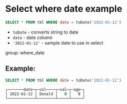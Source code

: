 # Select where date example

```sql
SELECT * FROM tbl WHERE date = toDate('2022-01-12')
```

- `toDate` - converts string to date
- `date` - date column
- `'2022-01-12'` - sample date to use in select

group: where_date

## Example: 
```sql
SELECT * FROM tbl WHERE date = toDate('2022-01-12')
```
```
┌───────date─┬─col────┬─val─┬─age─┐
│ 2022-01-12 │ Donald │   0 │   0 │
└────────────┴────────┴─────┴─────┘
```

